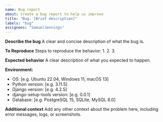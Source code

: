 ```yaml
---
name: Bug report
about: Create a bug report to help us improve
title: "Bug: [Brief description]"
labels: "bug"
assignees: "SamuelJennings"
---
```


**Describe the bug**
A clear and concise description of what the bug is.

**To Reproduce**
Steps to reproduce the behavior:
1.
2.
3.

**Expected behavior**
A clear description of what you expected to happen.

**Environment:**
- OS: [e.g. Ubuntu 22.04, Windows 11, macOS 13]
- Python version: [e.g. 3.11.5]
- Django version: [e.g. 4.2.5]
- django-setup-tools version: [e.g. 0.0.1]
- Database: [e.g. PostgreSQL 15, SQLite, MySQL 8.0]

**Additional context**
Add any other context about the problem here, including error messages, logs, or screenshots.
